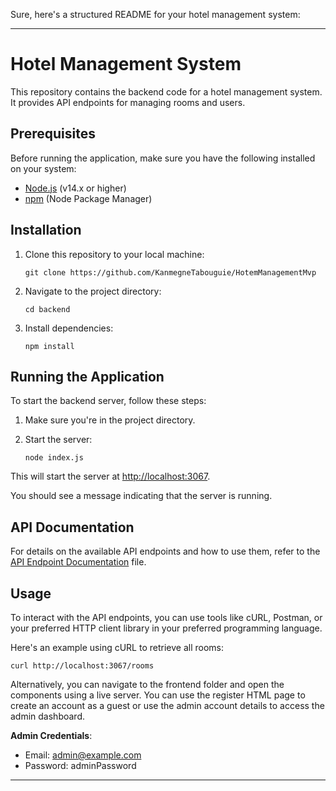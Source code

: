 Sure, here's a structured README for your hotel management system:

---

# Hotel Management System 

This repository contains the backend code for a hotel management system. It provides API endpoints for managing rooms and users.

## Prerequisites

Before running the application, make sure you have the following installed on your system:

- [Node.js](https://nodejs.org/) (v14.x or higher)
- [npm](https://www.npmjs.com/) (Node Package Manager)

## Installation

1. Clone this repository to your local machine:
    ```
    git clone https://github.com/KanmegneTabouguie/HotemManagementMvp
    ```

2. Navigate to the project directory:
    ```
    cd backend
    ```

3. Install dependencies:
    ```
    npm install
    ```

## Running the Application

To start the backend server, follow these steps:

1. Make sure you're in the project directory.

2. Start the server:
    ```
    node index.js
    ```

This will start the server at [http://localhost:3067](http://localhost:3067).

You should see a message indicating that the server is running.

## API Documentation

For details on the available API endpoints and how to use them, refer to the [API Endpoint Documentation](API_ENDPOINT_DOCUMENTATION.md) file.

## Usage

To interact with the API endpoints, you can use tools like cURL, Postman, or your preferred HTTP client library in your preferred programming language. 

Here's an example using cURL to retrieve all rooms:

```
curl http://localhost:3067/rooms
```

Alternatively, you can navigate to the frontend folder and open the components using a live server. You can use the register HTML page to create an account as a guest or use the admin account details to access the admin dashboard.

**Admin Credentials**:
- Email: admin@example.com
- Password: adminPassword

---

